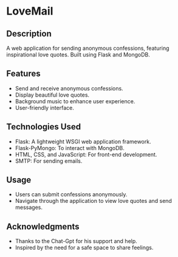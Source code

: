 # LoveMail

## Description
A web application for sending anonymous confessions, featuring inspirational love quotes. Built using Flask and MongoDB.

## Features
- Send and receive anonymous confessions.
- Display beautiful love quotes.
- Background music to enhance user experience.
- User-friendly interface.

## Technologies Used
- Flask: A lightweight WSGI web application framework.
- Flask-PyMongo: To interact with MongoDB.
- HTML, CSS, and JavaScript: For front-end development.
- SMTP: For sending emails.

## Usage
- Users can submit confessions anonymously.
- Navigate through the application to view love quotes and send messages.


## Acknowledgments
- Thanks to the Chat-Gpt for his support and help.
- Inspired by the need for a safe space to share feelings.
